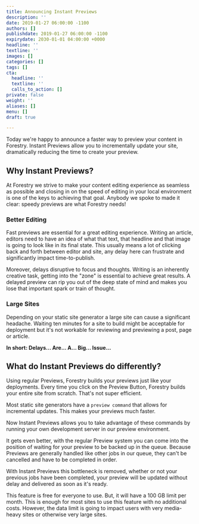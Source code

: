 ```yaml
---
title: Announcing Instant Previews
description: ''
date: 2019-01-27 06:00:00 -1100
authors: []
publishdate: 2019-01-27 06:00:00 -1100
expirydate: 2030-01-01 04:00:00 +0000
headline: ''
textline: ''
images: []
categories: []
tags: []
cta:
  headline: ''
  textline: ''
  calls_to_action: []
private: false
weight: ''
aliases: []
menu: []
draft: true

---
```

Today we're happy to announce a faster way to preview your content in Forestry. Instant Previews allow you to incrementally update your site, dramatically reducing the time to create your preview.

## Why Instant Previews?

At Forestry we strive to make your content editing experience as seamless as possible and closing in on the speed of editing in your local environment is one of the keys to achieving that goal. Anybody we spoke to made it clear: speedy previews are what Forestry needs!

### Better Editing

Fast previews are essential for a great editing experience. Writing an article, editors need to have an idea of what that text, that headline and that image is going to look like in its final state. This usually means a lot of clicking back and forth between editor and site, any delay here can frustrate and significantly impact time-to-publish.

Moreover, delays disruptive to focus and thoughts. Writing is an inherently creative task, getting into the "zone" is essential to achieve great results. A delayed preview can rip you out of the deep state of mind and makes you lose that important spark or train of thought.

### Large Sites

Depending on your static site generator a large site can cause a significant headache. Waiting ten minutes for a site to build might be acceptable for deployment but it's not workable for reviewing and previewing a post, page or article.

**In short: Delays... Are... A... Big... Issue...**

## What do Instant Previews do differently?

Using regular Previews, Forestry builds your previews just like your deployments. Every time you click on the Preview Button, Forestry builds your entire site from scratch. That's not super efficient.

Most static site generators have a `preview command` that allows for incremental updates. This makes your previews much faster.

Now Instant Previews allows you to take advantage of these commands by running your own development server in our preview environment.

It gets even better, with the regular Preview system you can come into the position of waiting for your preview to be backed up in the queue. Because Previews are generally handled like other jobs in our queue, they can't be cancelled and have to be completed in order.

With Instant Previews this bottleneck is removed, whether or not your previous jobs have been completed, your preview will be updated without delay and delivered as soon as it's ready.

This feature is free for everyone to use. But, it will have a 100 GB limit per month. This is enough for most sites to use this feature with no additional costs. However, the data limit is going to impact users with very media-heavy sites or otherwise very large sites.